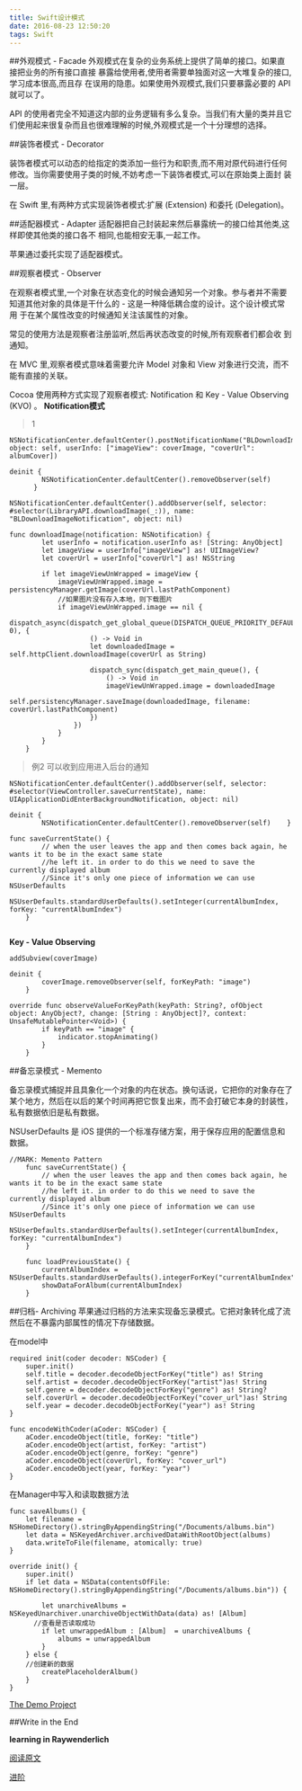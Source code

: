 ```yaml
---
title: Swift设计模式
date: 2016-08-23 12:50:20
tags: Swift
---
```


##外观模式 - Facade
外观模式在复杂的业务系统上提供了简单的接口。如果直接把业务的所有接口直接 暴露给使用者,使用者需要单独面对这一大堆复杂的接口,学习成本很高,而且存 在误用的隐患。如果使用外观模式,我们只要暴露必要的 API 就可以了。

API 的使用者完全不知道这内部的业务逻辑有多么复杂。当我们有大量的类并且它 们使用起来很复杂而且也很难理解的时候,外观模式是一个十分理想的选择。

##装饰者模式 - Decorator

装饰者模式可以动态的给指定的类添加一些行为和职责,而不用对原代码进行任何 修改。当你需要使用子类的时候,不妨考虑一下装饰者模式,可以在原始类上面封 装一层。

在 Swift 里,有两种方式实现装饰者模式:扩展 (Extension) 和委托 (Delegation)。

##适配器模式 - Adapter
适配器把自己封装起来然后暴露统一的接口给其他类,这样即使其他类的接口各不 相同,也能相安无事,一起工作。

苹果通过委托实现了适配器模式。

##观察者模式 - Observer

在观察者模式里,一个对象在状态变化的时候会通知另一个对象。参与者并不需要 知道其他对象的具体是干什么的 - 这是一种降低耦合度的设计。这个设计模式常用 于在某个属性改变的时候通知关注该属性的对象。

常见的使用方法是观察者注册监听,然后再状态改变的时候,所有观察者们都会收 到通知。

在 MVC 里,观察者模式意味着需要允许 Model 对象和 View 对象进行交流，而不能有直接的关联。

Cocoa 使用两种方式实现了观察者模式: Notification 和 Key - Value Observing (KVO) 。
**Notification模式**

> 1

```
NSNotificationCenter.defaultCenter().postNotificationName("BLDownloadImageNotification", object: self, userInfo: ["imageView": coverImage, "coverUrl": albumCover])
```

```
deinit {
        NSNotificationCenter.defaultCenter().removeObserver(self)
      }
```

```
NSNotificationCenter.defaultCenter().addObserver(self, selector: #selector(LibraryAPI.downloadImage(_:)), name: "BLDownloadImageNotification", object: nil)
```

```
func downloadImage(notification: NSNotification) {
        let userInfo = notification.userInfo as! [String: AnyObject]
        let imageView = userInfo["imageView"] as! UIImageView?
        let coverUrl = userInfo["coverUrl"] as! NSString
        
        if let imageViewUnWrapped = imageView {
            imageViewUnWrapped.image = persistencyManager.getImage(coverUrl.lastPathComponent)
            //如果图片没有存入本地，则下载图片
            if imageViewUnWrapped.image == nil {
                dispatch_async(dispatch_get_global_queue(DISPATCH_QUEUE_PRIORITY_DEFAULT, 0), {
                    () -> Void in
                    let downloadedImage = self.httpClient.downloadImage(coverUrl as String)
                    
                    dispatch_sync(dispatch_get_main_queue(), {
                        () -> Void in
                        imageViewUnWrapped.image = downloadedImage
                        self.persistencyManager.saveImage(downloadedImage, filename: coverUrl.lastPathComponent)
                    })
                })
            }
        }
    }
```
>例2
可以收到应用进入后台的通知

```
NSNotificationCenter.defaultCenter().addObserver(self, selector: #selector(ViewController.saveCurrentState), name: UIApplicationDidEnterBackgroundNotification, object: nil)
```
```
deinit {
        NSNotificationCenter.defaultCenter().removeObserver(self)    }
```
```
func saveCurrentState() {
        // when the user leaves the app and then comes back again, he wants it to be in the exact same state
        //he left it. in order to do this we need to save the currently displayed album 
        //Since it's only one piece of information we can use NSUserDefaults
        NSUserDefaults.standardUserDefaults().setInteger(currentAlbumIndex, forKey: "currentAlbumIndex")
    }
    
```
**Key - Value Observing**

```
addSubview(coverImage)
```
```
deinit {
        coverImage.removeObserver(self, forKeyPath: "image")
    }
```
```
override func observeValueForKeyPath(keyPath: String?, ofObject object: AnyObject?, change: [String : AnyObject]?, context: UnsafeMutablePointer<Void>) {
        if keyPath == "image" {
            indicator.stopAnimating()
        }
    }
```

##备忘录模式 - Memento

备忘录模式捕捉并且具象化一个对象的内在状态。换句话说，它把你的对象存在了某个地方，然后在以后的某个时间再把它恢复出来，而不会打破它本身的封装性，私有数据依旧是私有数据。
        
NSUserDefaults 是 iOS 提供的一个标准存储方案，用于保存应用的配置信息和数据。

```
//MARK: Memento Pattern
    func saveCurrentState() {
        // when the user leaves the app and then comes back again, he wants it to be in the exact same state
        //he left it. in order to do this we need to save the currently displayed album
        //Since it's only one piece of information we can use NSUserDefaults
        NSUserDefaults.standardUserDefaults().setInteger(currentAlbumIndex, forKey: "currentAlbumIndex")
    }
    
    func loadPreviousState() {
        currentAlbumIndex = NSUserDefaults.standardUserDefaults().integerForKey("currentAlbumIndex")
        showDataForAlbum(currentAlbumIndex)
    }
```

##归档- Archiving
苹果通过归档的方法来实现备忘录模式。它把对象转化成了流然后在不暴露内部属性的情况下存储数据。

在model中

```
required init(coder decoder: NSCoder) {
    super.init()
    self.title = decoder.decodeObjectForKey("title") as! String
    self.artist = decoder.decodeObjectForKey("artist")as! String
    self.genre = decoder.decodeObjectForKey("genre") as! String?
    self.coverUrl = decoder.decodeObjectForKey("cover_url")as! String
    self.year = decoder.decodeObjectForKey("year") as! String
}

func encodeWithCoder(aCoder: NSCoder) {
    aCoder.encodeObject(title, forKey: "title")
    aCoder.encodeObject(artist, forKey: "artist")
    aCoder.encodeObject(genre, forKey: "genre")
    aCoder.encodeObject(coverUrl, forKey: "cover_url")
    aCoder.encodeObject(year, forKey: "year")
}
```

在Manager中写入和读取数据方法

```
func saveAlbums() {
    let filename = NSHomeDirectory().stringByAppendingString("/Documents/albums.bin")
    let data = NSKeyedArchiver.archivedDataWithRootObject(albums)
    data.writeToFile(filename, atomically: true)
}

```

```
override init() {
    super.init()
    if let data = NSData(contentsOfFile: NSHomeDirectory().stringByAppendingString("/Documents/albums.bin")) {
    
        let unarchiveAlbums = NSKeyedUnarchiver.unarchiveObjectWithData(data) as! [Album]
      //查看是否读取成功
        if let unwrappedAlbum : [Album]  = unarchiveAlbums {
            albums = unwrappedAlbum
        }
    } else {
    //创建新的数据
        createPlaceholderAlbum()
    }
}

```
[The Demo Project](https://github.com/scauos/Swift-learning-in-Summer/tree/master/SwiftDesignPatterns-Demo)

##Write in the End


**learning in Raywenderlich**

[阅读原文](https://www.raywenderlich.com/86477/introducing-ios-design-patterns-in-swift-part-1)

[进阶](https://www.raywenderlich.com/86053/intermediate-design-patterns-in-swift)
